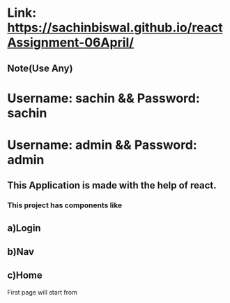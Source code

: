 # Link: https://sachinbiswal.github.io/reactAssignment-06April/

Note(Use Any)
----
# Username:  sachin  &&  Password: sachin
# Username:  admin  && Password: admin          

## This Application is made with the help of react.
### This project has components like
## a)Login 
## b)Nav
## c)Home

First page will start from 
